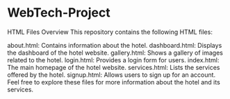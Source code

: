 # WebTech-Project
HTML Files Overview
This repository contains the following HTML files:

about.html: Contains information about the hotel.
dashboard.html: Displays the dashboard of the hotel website.
gallery.html: Shows a gallery of images related to the hotel.
login.html: Provides a login form for users.
index.html: The main homepage of the hotel website.
services.html: Lists the services offered by the hotel.
signup.html: Allows users to sign up for an account.
Feel free to explore these files for more information about the hotel and its services.





